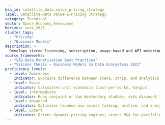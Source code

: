 ```yaml
---
ksa_id: satellite_data_value_pricing_strategy
label: Satellite-Data Value-&-Pricing Strategy
category: Technical
sector: Space_Economy_Aerospace
horizon: core_2025
cluster_tags:
  - "Pricing"
  - "Business Models"
description: >
  Develops tiered licensing, subscription, usage-based and API metering models; applies willingness-to-pay analytics and SaaS metrics (CAC, LTV) to satellite imagery, RF, and IoT constellations.
source_frameworks:
  - "SAS Data-Monetisation Best Practices"
  - "Visions Thesis – Business Models in Data Ecosystems 2021"
proficiency_levels:
  - level: Awareness
    indicator: Explains difference between scene, strip, and analytics pricing.
  - level: Basic
    indicator: Calculates unit economics (cost-per-sq km, margin).
  - level: Intermediate
    indicator: Runs conjoint or Van Westendorp studies; sets discount ladders.
  - level: Advanced
    indicator: Optimises revenue mix across tasking, archive, and analytics APIs.
  - level: Expert
    indicator: Drives dynamic pricing engines; steers M&A for portfolio synergies.
---
```

